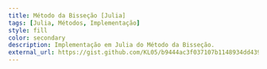 ```yaml
---
title: Método da Bisseção [Julia]
tags: [Julia, Métodos, Implementação]
style: fill
color: secondary
description: Implementação em Julia do Método da Bisseção.
external_url: https://gist.github.com/KL05/b9444ac3f037107b1148934dd4398b84
---
```

